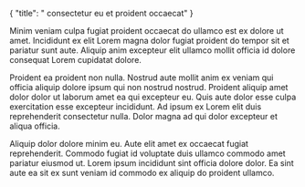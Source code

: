 {
  "title": " consectetur eu et proident occaecat"
}

Minim veniam culpa fugiat proident occaecat do ullamco est ex dolore ut amet. Incididunt ex elit Lorem magna dolor fugiat proident do tempor sit et pariatur sunt aute. Aliquip anim excepteur elit ullamco mollit officia id dolore consequat Lorem cupidatat dolore.

Proident ea proident non nulla. Nostrud aute mollit anim ex veniam qui officia aliquip dolore ipsum qui non nostrud nostrud. Proident aliquip amet dolor dolor ut laborum amet ea qui excepteur eu. Quis aute dolor esse culpa exercitation esse excepteur incididunt. Ad ipsum ex Lorem elit duis reprehenderit consectetur nulla. Dolor magna ad qui dolor excepteur et aliqua officia.

Aliquip dolor dolore minim eu. Aute elit amet ex occaecat fugiat reprehenderit. Commodo fugiat id voluptate duis ullamco commodo amet pariatur eiusmod ut. Lorem ipsum incididunt sint officia dolore dolor. Ea sint aute ea sit ex sunt veniam id commodo ex aliquip do proident ullamco.